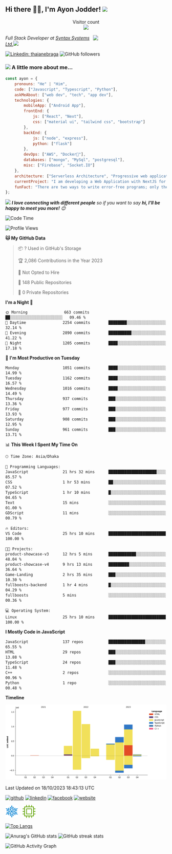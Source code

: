 
<h2>Hi there 👋🏻, I'm Ayon Jodder! <img src="https://media.giphy.com/media/12oufCB0MyZ1Go/giphy.gif" width="50"></h2>

<p align="center"> 
  Visitor count<br>
  <img src="https://profile-counter.glitch.me/AyonJD/count.svg" />
</p>

<img align='right' src="https://media.giphy.com/media/M9gbBd9nbDrOTu1Mqx/giphy.gif" width="230">
<p><em>Full Stack Developer at <a href="#">Syntax Systems Ltd.</a><img src="https://media.giphy.com/media/WUlplcMpOCEmTGBtBW/giphy.gif" width="30"> 
</em></p>

<!-- ![A MERN Stack Developer](https://raw.githubusercontent.com/AyonJD/AyonJD/main/cover.jpg) -->

[![Linkedin: thaianebraga](https://img.shields.io/badge/-ayon-blue?style=flat-square&logo=Linkedin&logoColor=white&link=https://www.linkedin.com/in/ayon-jodder/)](https://www.linkedin.com/in/ayon-jodder/)
![GitHub followers](https://img.shields.io/github/followers/AyonJD?label=Follow&style=social)

### <img src="https://media.giphy.com/media/VgCDAzcKvsR6OM0uWg/giphy.gif" width="50"> A little more about me... 

```javascript
const ayon = {
    pronouns: "He" | "Him",
    code: ["Javascript", "Typescript", "Python"],
    askMeAbout: ["web dev", "tech", "app dev"],
    technologies: {
        mobileApp: ["Android App"],
        frontEnd: {
            js: ["React", "Next"],
            css: ["material ui", "tailwind css", "bootstrap"]
        },
        backEnd: {
            js: ["node", "express"],
            python: ["flask"]
        },
        devOps: ["AWS", "Docker🐳"],
        databases: ["mongo", "MySql", "postgresql"],
        misc: ["Firebase", "Socket.IO"]
    },
    architecture: ["Serverless Architecture", "Progressive web applications", "Single page applications"],
    currentProject: "I am developing a Web Application with NextJS for Syntax Systems Ltd."
    funFact: "There are two ways to write error-free programs; only the third one works"
};
```
<img src="https://media.giphy.com/media/LnQjpWaON8nhr21vNW/giphy.gif" width="60"> <em><b>I love connecting with different people</b> so if you want to say <b>hi, I'll be happy to meet you more!</b> 😊</em>

<!--START_SECTION:waka-->
![Code Time](http://img.shields.io/badge/Code%20Time-642%20hrs%2025%20mins-blue)

![Profile Views](http://img.shields.io/badge/Profile%20Views-0-blue)

**🐱 My GitHub Data** 

> 📦 ? Used in GitHub's Storage 
 > 
> 🏆 2,086 Contributions in the Year 2023
 > 
> 🚫 Not Opted to Hire
 > 
> 📜 148 Public Repositories 
 > 
> 🔑 0 Private Repositories 
 > 
**I'm a Night 🦉** 

```text
🌞 Morning                663 commits         ██░░░░░░░░░░░░░░░░░░░░░░░   09.46 % 
🌆 Daytime                2254 commits        ████████░░░░░░░░░░░░░░░░░   32.14 % 
🌃 Evening                2890 commits        ██████████░░░░░░░░░░░░░░░   41.22 % 
🌙 Night                  1205 commits        ████░░░░░░░░░░░░░░░░░░░░░   17.18 % 
```
📅 **I'm Most Productive on Tuesday** 

```text
Monday                   1051 commits        ████░░░░░░░░░░░░░░░░░░░░░   14.99 % 
Tuesday                  1162 commits        ████░░░░░░░░░░░░░░░░░░░░░   16.57 % 
Wednesday                1016 commits        ████░░░░░░░░░░░░░░░░░░░░░   14.49 % 
Thursday                 937 commits         ███░░░░░░░░░░░░░░░░░░░░░░   13.36 % 
Friday                   977 commits         ███░░░░░░░░░░░░░░░░░░░░░░   13.93 % 
Saturday                 908 commits         ███░░░░░░░░░░░░░░░░░░░░░░   12.95 % 
Sunday                   961 commits         ███░░░░░░░░░░░░░░░░░░░░░░   13.71 % 
```


📊 **This Week I Spent My Time On** 

```text
🕑︎ Time Zone: Asia/Dhaka

💬 Programming Languages: 
JavaScript               21 hrs 32 mins      █████████████████████░░░░   85.57 % 
CSS                      1 hr 53 mins        ██░░░░░░░░░░░░░░░░░░░░░░░   07.52 % 
TypeScript               1 hr 10 mins        █░░░░░░░░░░░░░░░░░░░░░░░░   04.65 % 
Text                     15 mins             ░░░░░░░░░░░░░░░░░░░░░░░░░   01.00 % 
GDScript                 11 mins             ░░░░░░░░░░░░░░░░░░░░░░░░░   00.79 % 

🔥 Editors: 
VS Code                  25 hrs 10 mins      █████████████████████████   100.00 % 

🐱‍💻 Projects: 
product-showcase-v3      12 hrs 5 mins       ████████████░░░░░░░░░░░░░   48.04 % 
product-showcase-v4      9 hrs 13 mins       █████████░░░░░░░░░░░░░░░░   36.64 % 
Game-Landing             2 hrs 35 mins       ███░░░░░░░░░░░░░░░░░░░░░░   10.30 % 
fullboosts-backend       1 hr 4 mins         █░░░░░░░░░░░░░░░░░░░░░░░░   04.29 % 
fullboosts               5 mins              ░░░░░░░░░░░░░░░░░░░░░░░░░   00.36 % 

💻 Operating System: 
Linux                    25 hrs 10 mins      █████████████████████████   100.00 % 
```

**I Mostly Code in JavaScript** 

```text
JavaScript               137 repos           ████████████████░░░░░░░░░   65.55 % 
HTML                     29 repos            ███░░░░░░░░░░░░░░░░░░░░░░   13.88 % 
TypeScript               24 repos            ███░░░░░░░░░░░░░░░░░░░░░░   11.48 % 
C++                      2 repos             ░░░░░░░░░░░░░░░░░░░░░░░░░   00.96 % 
Python                   1 repo              ░░░░░░░░░░░░░░░░░░░░░░░░░   00.48 % 
```



**Timeline**

![Lines of Code chart](https://raw.githubusercontent.com/AyonJD/AyonJD/master/assets/bar_graph.png)


 Last Updated on 18/10/2023 18:43:13 UTC
<!--END_SECTION:waka-->


[<img src='https://cdn.jsdelivr.net/npm/simple-icons@3.0.1/icons/github.svg' alt='github' height='40'>](https://github.com/AyonJD)  [<img src='https://cdn.jsdelivr.net/npm/simple-icons@3.0.1/icons/linkedin.svg' alt='linkedin' height='40'>](https://www.linkedin.com/in/ayon-jodder/)  [<img src='https://cdn.jsdelivr.net/npm/simple-icons@3.0.1/icons/facebook.svg' alt='facebook' height='40'>](https://www.facebook.com/ayon.jodder.75)  [<img src='https://cdn.jsdelivr.net/npm/simple-icons@3.0.1/icons/icloud.svg' alt='website' height='40'>](https://ayon-jodder-portfolio.web.app/)  

<a href='https://archiveprogram.github.com/'><img src='https://raw.githubusercontent.com/acervenky/animated-github-badges/master/assets/acbadge.gif' width='40' height='40'></a> <a href='https://docs.github.com/en/developers'><img src='https://raw.githubusercontent.com/acervenky/animated-github-badges/master/assets/devbadge.gif' width='40' height='40'></a> 

[![Top Langs](https://github-readme-stats.vercel.app/api/top-langs/?username=AyonJD&theme=cobalt)](https://github.com/anuraghazra/github-readme-stats)

![Anurag's GitHub stats](https://github-readme-stats.vercel.app/api?username=AyonJD&show_icons=true&theme=cobalt) ![GitHub streak stats](https://github-readme-streak-stats.herokuapp.com/?user=AyonJD&theme=cobalt)  

![GitHub Activity Graph](https://activity-graph.herokuapp.com/graph?username=AyonJD&theme=cobalt)  



